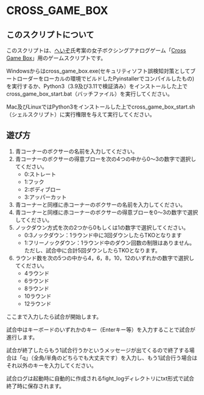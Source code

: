 # CROSS_GAME_BOX

## このスクリプトについて

このスクリプトは、[へいぞ](https://www.pixiv.net/users/75527577)氏考案の女子ボクシングアナログゲーム「[Cross Game Box](https://heizo2019.jimdofree.com/guest/crossgameboxrule/)」用のゲームスクリプトです。

Windowsからはcross_game_box.exe(セキュリティソフト誤検知対策としてブートローダーをローカルの環境でビルドしたPyinstallerでコンパイルしたもの)を実行するか、Python3（3.9及び3.11で検証済み）をインストールした上でcross_game_box_start.bat（バッチファイル）を実行してください。

Mac及びLinuxではPython3をインストールした上でcross_game_box_start.sh（シェルスクリプト）に実行権限を与えて実行してください。

## 遊び方

1. 青コーナーのボクサーの名前を入力してください。
2. 青コーナーのボクサーの得意ブローを次の4つの中から0～3の数字で選択してください。
    - 0:ストレート
    - 1:フック
    - 2:ボディブロー
    - 3:アッパーカット
3. 青コーナーと同様に赤コーナーのボクサーの名前を入力してください。
4. 青コーナーと同様に赤コーナーのボクサーの得意ブローを0～3の数字で選択してください。
5. ノックダウン方式を次の2つから0もしくは1の数字で選択してください。
    - 0:3ノックダウン：1ラウンド中に3回ダウンしたらTKOとなります
    - 1:フリーノックダウン：1ラウンド中のダウン回数の制限はありません。ただし、試合中に合計5回ダウンしたらTKOとなります。
6. ラウンド数を次の5つの中から4，6，8，10，12のいずれかの数字で選択してください。
    - 4ラウンド
    - 6ラウンド
    - 8ラウンド
    - 10ラウンド
    - 12ラウンド

ここまで入力したら試合が開始します。

試合中はキーボードのいずれかのキー（Enterキー等）を入力することで試合が進行します。

試合が終了したらもう1試合行うかというメッセージが出てくるので終了する場合は「q」（全角/半角のどちらでも大丈夫です）を入力し、もう1試合行う場合はそれ以外のキーを入力してください。

試合ログは起動時に自動的に作成されるfight_logディレクトリにtxt形式で試合終了時に保存されます。
